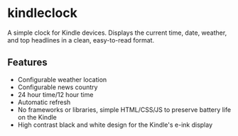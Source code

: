 # kindleclock

A simple clock for Kindle devices. Displays the current time, date, weather, and top headlines in a clean, easy-to-read format.

## Features
- Configurable weather location
- Configurable news country
- 24 hour time/12 hour time
- Automatic refresh
- No frameworks or libraries, simple HTML/CSS/JS to preserve battery life on the Kindle
- High contrast black and white design for the Kindle's e-ink display